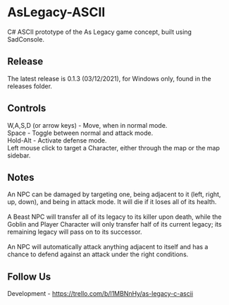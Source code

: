 # AsLegacy-ASCII
C# ASCII prototype of the As Legacy game concept, built using SadConsole.

## Release
The latest release is 0.1.3 (03/12/2021), for Windows only, found in the releases folder.

## Controls
W,A,S,D (or arrow keys) - Move, when in normal mode.<br>
Space - Toggle between normal and attack mode.<br>
Hold-Alt - Activate defense mode.<br>
Left mouse click to target a Character, either through the map or the map sidebar.<br>

## Notes
An NPC can be damaged by targeting one, being adjacent to it (left, right, up, down), and 
being in attack mode. It will die if it loses all of its health.<br>
<br>
A Beast NPC will transfer all of its legacy to its killer upon death, while the 
Goblin and Player Character will only transfer half of its current legacy; its remaining legacy 
will pass on to its successor.<br>
<br>
An NPC will automatically attack anything adjacent to itself and has a chance to defend against 
an attack under the right conditions.

## Follow Us
Development - https://trello.com/b/l1MBNnHy/as-legacy-c-ascii
